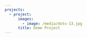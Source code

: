 ```yaml
---
projects:
  - project:
      images:
        - image: /media/dots-13.jpg
      title: Deme Project
---
```


